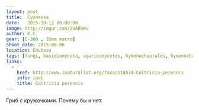 ```yaml
---
layout: post
title:  Сухлянка
date:   2015-10-12 00:00:00
image: http://imgur.com/2UABhWu
author: К.С.
gear: [Е-300 , 35mm macro]
shoot_date: 2015-08-06
location: Ёльбаза
tags: [fungi, basidiomycota, agaricomycetes, hymenochaetales, hymenochaetaceae, coltricia, coltricia perennis]
links:
  -
    href: http://www.inaturalist.org/taxa/118034-Coltricia-perennis
    info: inat
    title: Coltricia perennis
---
```


Гриб с кружочками. Почему бы и нет.
